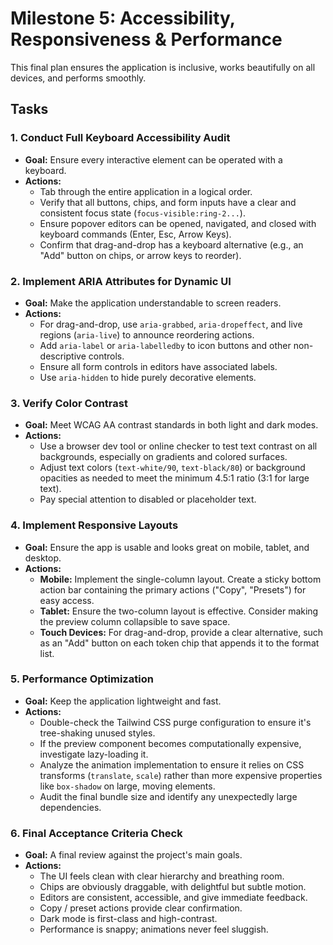 # Milestone 5: Accessibility, Responsiveness & Performance

This final plan ensures the application is inclusive, works beautifully on all devices, and performs smoothly.

## Tasks

### 1. Conduct Full Keyboard Accessibility Audit
- **Goal:** Ensure every interactive element can be operated with a keyboard.
- **Actions:**
    - Tab through the entire application in a logical order.
    - Verify that all buttons, chips, and form inputs have a clear and consistent focus state (`focus-visible:ring-2...`).
    - Ensure popover editors can be opened, navigated, and closed with keyboard commands (Enter, Esc, Arrow Keys).
    - Confirm that drag-and-drop has a keyboard alternative (e.g., an "Add" button on chips, or arrow keys to reorder).

### 2. Implement ARIA Attributes for Dynamic UI
- **Goal:** Make the application understandable to screen readers.
- **Actions:**
    - For drag-and-drop, use `aria-grabbed`, `aria-dropeffect`, and live regions (`aria-live`) to announce reordering actions.
    - Add `aria-label` or `aria-labelledby` to icon buttons and other non-descriptive controls.
    - Ensure all form controls in editors have associated labels.
    - Use `aria-hidden` to hide purely decorative elements.

### 3. Verify Color Contrast
- **Goal:** Meet WCAG AA contrast standards in both light and dark modes.
- **Actions:**
    - Use a browser dev tool or online checker to test text contrast on all backgrounds, especially on gradients and colored surfaces.
    - Adjust text colors (`text-white/90`, `text-black/80`) or background opacities as needed to meet the minimum 4.5:1 ratio (3:1 for large text).
    - Pay special attention to disabled or placeholder text.

### 4. Implement Responsive Layouts
- **Goal:** Ensure the app is usable and looks great on mobile, tablet, and desktop.
- **Actions:**
    - **Mobile:** Implement the single-column layout. Create a sticky bottom action bar containing the primary actions ("Copy", "Presets") for easy access.
    - **Tablet:** Ensure the two-column layout is effective. Consider making the preview column collapsible to save space.
    - **Touch Devices:** For drag-and-drop, provide a clear alternative, such as an "Add" button on each token chip that appends it to the format list.

### 5. Performance Optimization
- **Goal:** Keep the application lightweight and fast.
- **Actions:**
    - Double-check the Tailwind CSS purge configuration to ensure it's tree-shaking unused styles.
    - If the preview component becomes computationally expensive, investigate lazy-loading it.
    - Analyze the animation implementation to ensure it relies on CSS transforms (`translate`, `scale`) rather than more expensive properties like `box-shadow` on large, moving elements.
    - Audit the final bundle size and identify any unexpectedly large dependencies.

### 6. Final Acceptance Criteria Check
- **Goal:** A final review against the project's main goals.
- **Actions:**
    - The UI feels clean with clear hierarchy and breathing room.
    - Chips are obviously draggable, with delightful but subtle motion.
    - Editors are consistent, accessible, and give immediate feedback.
    - Copy / preset actions provide clear confirmation.
    - Dark mode is first-class and high-contrast.
    - Performance is snappy; animations never feel sluggish.
